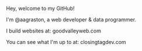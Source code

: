 Hey, welcome to my GitHub!

I'm @aagraston, a web developer & data programmer.

I build websites at:
goodvalleyweb.com

You can see what I'm up to at:
closingtagdev.com


<!---
aagraston/aagraston is a ✨ special ✨ repository because its `README.md` (this file) appears on your GitHub profile.
You can click the Preview link to take a look at your changes.
--->
